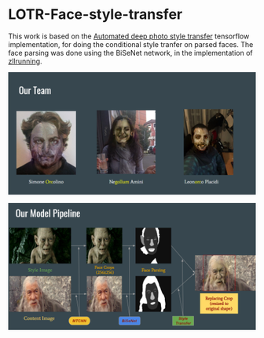 # LOTR-Face-style-transfer
This work is based on the [Automated deep photo style transfer](https://github.com/Spenhouet/automated-deep-photo-style-transfer) tensorflow implementation, for doing the conditional style tranfer on parsed faces.
The face parsing was done using the BiSeNet network, in the implementation of [zllrunning](https://github.com/zllrunning/face-parsing.PyTorch).

![Screenshot](us.png)



![Screenshot2](nus.png)
